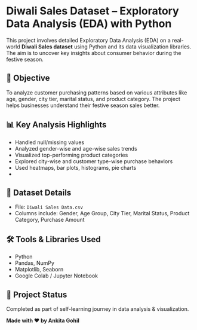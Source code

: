 # Diwali Sales Dataset – Exploratory Data Analysis (EDA) with Python

This project involves detailed Exploratory Data Analysis (EDA) on a real-world **Diwali Sales dataset** using Python and its data visualization libraries. The aim is to uncover key insights about consumer behavior during the festive season.

## 🎯 Objective

To analyze customer purchasing patterns based on various attributes like age, gender, city tier, marital status, and product category. The project helps businesses understand their festive season sales better.

## 📊 Key Analysis Highlights

- Handled null/missing values  
- Analyzed gender-wise and age-wise sales trends  
- Visualized top-performing product categories  
- Explored city-wise and customer type-wise purchase behaviors  
- Used heatmaps, bar plots, histograms, pie charts
- 
## 📂 Dataset Details

- File: `Diwali Sales Data.csv`  
- Columns include: Gender, Age Group, City Tier, Marital Status, Product Category, Purchase Amount  

## 🛠 Tools & Libraries Used

- Python  
- Pandas, NumPy  
- Matplotlib, Seaborn  
- Google Colab / Jupyter Notebook



## 🚀 Project Status

Completed as part of self-learning journey in data analysis & visualization.  

**Made with ❤️ by Ankita Gohil**

